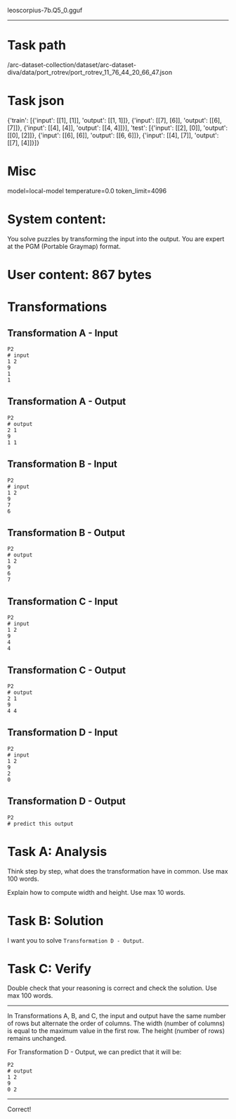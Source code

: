 leoscorpius-7b.Q5_0.gguf

---

# Task path
/arc-dataset-collection/dataset/arc-dataset-diva/data/port_rotrev/port_rotrev_11_76_44_20_66_47.json

# Task json
{'train': [{'input': [[1], [1]], 'output': [[1, 1]]}, {'input': [[7], [6]], 'output': [[6], [7]]}, {'input': [[4], [4]], 'output': [[4, 4]]}], 'test': [{'input': [[2], [0]], 'output': [[0], [2]]}, {'input': [[6], [6]], 'output': [[6, 6]]}, {'input': [[4], [7]], 'output': [[7], [4]]}]}



# Misc
model=local-model
temperature=0.0
token_limit=4096


# System content:
You solve puzzles by transforming the input into the output. You are expert at the PGM (Portable Graymap) format.


# User content: 867 bytes
# Transformations

## Transformation A - Input

```pgm
P2
# input
1 2
9
1
1
```

## Transformation A - Output

```pgm
P2
# output
2 1
9
1 1
```

## Transformation B - Input

```pgm
P2
# input
1 2
9
7
6
```

## Transformation B - Output

```pgm
P2
# output
1 2
9
6
7
```

## Transformation C - Input

```pgm
P2
# input
1 2
9
4
4
```

## Transformation C - Output

```pgm
P2
# output
2 1
9
4 4
```

## Transformation D - Input

```pgm
P2
# input
1 2
9
2
0
```

## Transformation D - Output

```pgm
P2
# predict this output
```

# Task A: Analysis

Think step by step, what does the transformation have in common. Use max 100 words.

Explain how to compute width and height. Use max 10 words.

# Task B: Solution

I want you to solve `Transformation D - Output`.

# Task C: Verify

Double check that your reasoning is correct and check the solution. Use max 100 words.




---

 In Transformations A, B, and C, the input and output have the same number of rows but alternate the order of columns. The width (number of columns) is equal to the maximum value in the first row. The height (number of rows) remains unchanged.

For Transformation D - Output, we can predict that it will be:
```pgm
P2
# output
1 2
9
0 2
```

---



Correct!

